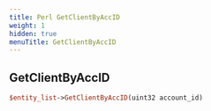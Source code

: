 ```yaml
---
title: Perl GetClientByAccID
weight: 1
hidden: true
menuTitle: GetClientByAccID
---
```

## GetClientByAccID
```perl
$entity_list->GetClientByAccID(uint32 account_id)
```